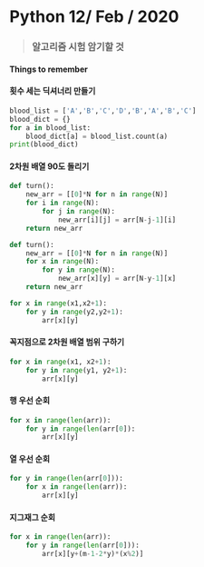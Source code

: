 # Python 12/ Feb / 2020

> ### 알고리즘 시험 암기할 것

#### Things to remember

#### 횟수 세는 딕셔너리 만들기

```python
blood_list = ['A','B','C','D','B','A','B','C']
blood_dict = {}
for a in blood_list:
    blood_dict[a] = blood_list.count(a)
print(blood_dict)
```

#### 2차원 배열 90도 돌리기

```python
def turn():
    new_arr = [[0]*N for n in range(N)]
    for i in range(N):
		for j in range(N):
			new_arr[i][j] = arr[N-j-1][i]
    return new_arr
```

```python
def turn():
    new_arr = [[0]*N for n in range(N)]
    for x in range(N):
        for y in range(N):
            new_arr[x][y] = arr[N-y-1][x]
    return new_arr
```

```python
for x in range(x1,x2+1):
    for y in range(y2,y2+1):
        arr[x][y]
```

#### 꼭지점으로 2차원 배열 범위 구하기

```python
for x in range(x1, x2+1):
    for y in range(y1, y2+1):
        arr[x][y]
```

#### 행 우선 순회

```python
for x in range(len(arr)):
    for y in range(len(arr[0]):
        arr[x][y]
```

#### 열 우선 순회

```python
for y in range(len(arr[0])):
    for x in range(len(arr)):
        arr[x][y]
```

#### 지그재그 순회

```python
for x in range(len(arr)):
    for y in range(len(arr[0])):
        arr[x][y+(m-1-2*y)*(x%2)]
```

